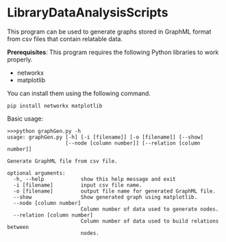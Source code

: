 # LibraryDataAnalysisScripts

This program can be used to generate graphs stored in GraphML format from csv files that contain relatable data.

**Prerequisites**:
This program requires the following Python libraries to work properly.
- networkx
- matplotlib

You can install them using the following command.
```
pip install networkx matplotlib
```

Basic usage:
```
>>>python graphGen.py -h
usage: graphGen.py [-h] [-i [filename]] [-o [filename]] [--show]
                   [--node [column number]] [--relation [column number]]

Generate GraphML file from csv file.

optional arguments:
  -h, --help            show this help message and exit
  -i [filename]         input csv file name.
  -o [filename]         output file name for generated GraphML file.
  --show                Show generated graph using matplotlib.
  --node [column number]
                        Column number of data used to generate nodes.
  --relation [column number]
                        Column number of data used to build relations between
                        nodes.
```